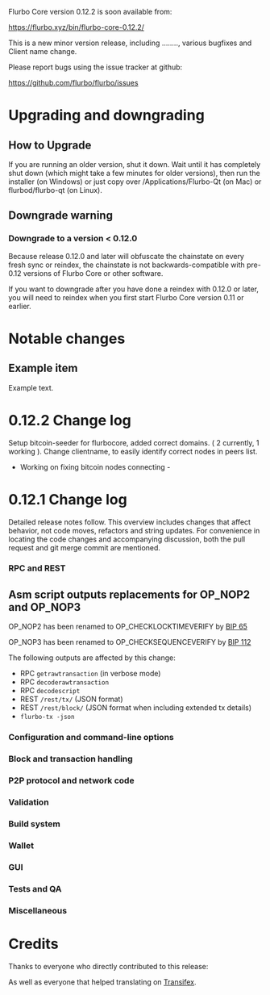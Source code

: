 Flurbo Core version 0.12.2 is soon available from:

  <https://flurbo.xyz/bin/flurbo-core-0.12.2/>

This is a new minor version release, including ........,
various bugfixes and Client name change.

Please report bugs using the issue tracker at github:

  <https://github.com/flurbo/flurbo/issues>

Upgrading and downgrading
=========================

How to Upgrade
--------------

If you are running an older version, shut it down. Wait until it has completely
shut down (which might take a few minutes for older versions), then run the
installer (on Windows) or just copy over /Applications/Flurbo-Qt (on Mac) or
flurbod/flurbo-qt (on Linux).

Downgrade warning
-----------------

### Downgrade to a version < 0.12.0

Because release 0.12.0 and later will obfuscate the chainstate on every
fresh sync or reindex, the chainstate is not backwards-compatible with
pre-0.12 versions of Flurbo Core or other software.

If you want to downgrade after you have done a reindex with 0.12.0 or later,
you will need to reindex when you first start Flurbo Core version 0.11 or
earlier.

Notable changes
===============

Example item
---------------------------------------

Example text.

0.12.2 Change log
=================
Setup bitcoin-seeder for flurbocore, added correct domains. ( 2 currently, 1 working ).
Change clientname, to easily identify correct nodes in peers list.
- Working on fixing bitcoin nodes connecting -

0.12.1 Change log
=================

Detailed release notes follow. This overview includes changes that affect
behavior, not code moves, refactors and string updates. For convenience in locating
the code changes and accompanying discussion, both the pull request and
git merge commit are mentioned.

### RPC and REST

Asm script outputs replacements for OP_NOP2 and OP_NOP3
-------------------------------------------------------

OP_NOP2 has been renamed to OP_CHECKLOCKTIMEVERIFY by [BIP 
65](https://github.com/flurbo/bips/blob/master/bip-0065.mediawiki)

OP_NOP3 has been renamed to OP_CHECKSEQUENCEVERIFY by [BIP 
112](https://github.com/flurbo/bips/blob/master/bip-0112.mediawiki)

The following outputs are affected by this change:
- RPC `getrawtransaction` (in verbose mode)
- RPC `decoderawtransaction`
- RPC `decodescript`
- REST `/rest/tx/` (JSON format)
- REST `/rest/block/` (JSON format when including extended tx details)
- `flurbo-tx -json`

### Configuration and command-line options

### Block and transaction handling

### P2P protocol and network code

### Validation

### Build system

### Wallet

### GUI

### Tests and QA

### Miscellaneous

Credits
=======

Thanks to everyone who directly contributed to this release:


As well as everyone that helped translating on [Transifex](https://www.transifex.com/projects/p/flurbo/).


